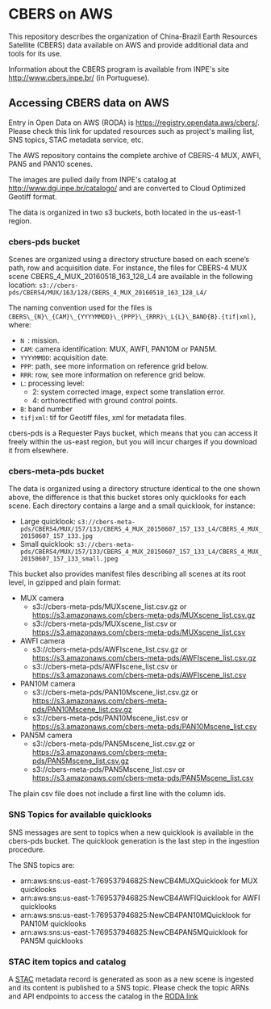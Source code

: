 # CBERS on AWS

This repository describes the organization of China-Brazil Earth Resources Satellite (CBERS) data available on AWS and provide additional data and tools for its use.

Information about the CBERS program is available from INPE's site http://www.cbers.inpe.br/ (in Portuguese).

## Accessing CBERS data on AWS

Entry in Open Data on AWS (RODA) is https://registry.opendata.aws/cbers/. Please check this link for updated resources such as project's mailing list, SNS topics, STAC metadata service, etc.

The AWS repository contains the complete archive of CBERS-4 MUX, AWFI, PAN5 and PAN10 scenes.

The images are pulled daily from INPE's catalog at http://www.dgi.inpe.br/catalogo/ and are converted to Cloud Optimized Geotiff format.

The data is organized in two s3 buckets, both located in the us-east-1 region.

### cbers-pds bucket

Scenes are organized using a directory structure based on each scene’s path, row and acquisition date. For instance, the files for CBERS-4 MUX scene CBERS_4_MUX_20160518_163_128_L4 are available in the following location: ``s3://cbers-pds/CBERS4/MUX/163/128/CBERS_4_MUX_20160518_163_128_L4/``

The naming convention used for the files is ``CBERS\_{N}\_{CAM}\_{YYYYMMDD}\_{PPP}\_{RRR}\_L{L}\_BAND{B}.{tif|xml}``, where:

- ``N ``: mission.
- ``CAM``: camera identification: MUX, AWFI, PAN10M or PAN5M.
- ``YYYYMMDD``: acquisition date.
- ``PPP``: path, see more information on reference grid below.
- ``RRR``: row, see more information on reference grid below.
- ``L``: processing level:
  - 2: system corrected image, expect some translation error.
  - 4: orthorectified with ground control points.
- ``B``: band number
- ``tif|xml``: tif for Geotiff files, xml for metadata files.

cbers-pds is a Requester Pays bucket, which means that you can access it freely within the us-east region, but you will incur charges if you download it from elsewhere.

### cbers-meta-pds bucket

The data is organized using a directory structure identical to the one shown above, the difference is that this bucket stores only quicklooks for each scene. Each directory contains a large and a small quicklook, for instance:

- Large quicklook: ``s3://cbers-meta-pds/CBERS4/MUX/157/133/CBERS_4_MUX_20150607_157_133_L4/CBERS_4_MUX_20150607_157_133.jpg``
- Small quicklook: ``s3://cbers-meta-pds/CBERS4/MUX/157/133/CBERS_4_MUX_20150607_157_133_L4/CBERS_4_MUX_20150607_157_133_small.jpeg``

This bucket also provides manifest files describing all scenes at its root level, in gzipped and plain format:

- MUX camera
  - s3://cbers-meta-pds/MUXscene_list.csv.gz or https://s3.amazonaws.com/cbers-meta-pds/MUXscene_list.csv.gz
  - s3://cbers-meta-pds/MUXscene_list.csv or https://s3.amazonaws.com/cbers-meta-pds/MUXscene_list.csv
- AWFI camera
  - s3://cbers-meta-pds/AWFIscene_list.csv.gz or https://s3.amazonaws.com/cbers-meta-pds/AWFIscene_list.csv.gz
  - s3://cbers-meta-pds/AWFIscene_list.csv or https://s3.amazonaws.com/cbers-meta-pds/AWFIscene_list.csv
- PAN10M camera
  - s3://cbers-meta-pds/PAN10Mscene_list.csv.gz or https://s3.amazonaws.com/cbers-meta-pds/PAN10Mscene_list.csv.gz
  - s3://cbers-meta-pds/PAN10Mscene_list.csv or https://s3.amazonaws.com/cbers-meta-pds/PAN10Mscene_list.csv
- PAN5M camera
  - s3://cbers-meta-pds/PAN5Mscene_list.csv.gz or https://s3.amazonaws.com/cbers-meta-pds/PAN5Mscene_list.csv.gz
  - s3://cbers-meta-pds/PAN5Mscene_list.csv or https://s3.amazonaws.com/cbers-meta-pds/PAN5Mscene_list.csv

The plain csv file does not include a first line with the column ids.

### SNS Topics for available quicklooks

SNS messages are sent to topics when a new quicklook is available in the cbers-pds bucket. The quicklook generation is the last step in the ingestion procedure.

The SNS topics are:

- arn:aws:sns:us-east-1:769537946825:NewCB4MUXQuicklook for MUX quicklooks
- arn:aws:sns:us-east-1:769537946825:NewCB4AWFIQuicklook for AWFI quicklooks
- arn:aws:sns:us-east-1:769537946825:NewCB4PAN10MQuicklook for PAN10M quicklooks
- arn:aws:sns:us-east-1:769537946825:NewCB4PAN5MQuicklook for PAN5M quicklooks

### STAC item topics and catalog

A [STAC](https://github.com/radiantearth/stac-spec/) metadata record is generated as soon as a new scene is ingested and its content is published to a SNS topic. Please check the topic ARNs and API endpoints to access the catalog in the [RODA link](https://registry.opendata.aws/cbers/)
